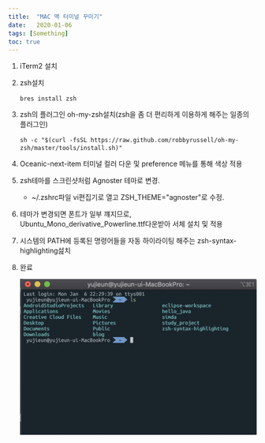 ```yaml
---
title:  "MAC 맥 터미널 꾸미기"
date:   2020-01-06
tags: [Something]
toc: true
---
```


1. iTerm2 설치

2. zsh설치

   ```
   bres install zsh
   ```

3. zsh의 플러그인 oh-my-zsh설치(zsh을 좀 더 편리하게 이용하게 해주는 일종의 플러그인)

   ```
   sh -c "$(curl -fsSL https://raw.github.com/robbyrussell/oh-my-zsh/master/tools/install.sh)"
   ```

4. Oceanic-next-item 터미널 컬러 다운 및 preference 메뉴를 통해 색상 적용

5. zsh테마를 스크린샷처럼 Agnoster 테마로 변경.

   - ~/.zshrc파일 vi편집기로 열고 ZSH_THEME="agnoster"로 수정.

6. 테마가 변경되면 폰트가 일부 꺠지므로, Ubuntu_Mono_derivative_Powerline.ttf다운받아 서체 설치 및 적용

7. 시스템의 PATH에 등록된 명령어들을 자동 하이라이팅 해주는 zsh-syntax-highlighting섪치

8. 완료

   ![terminal](../assets/images/terminal.png)

